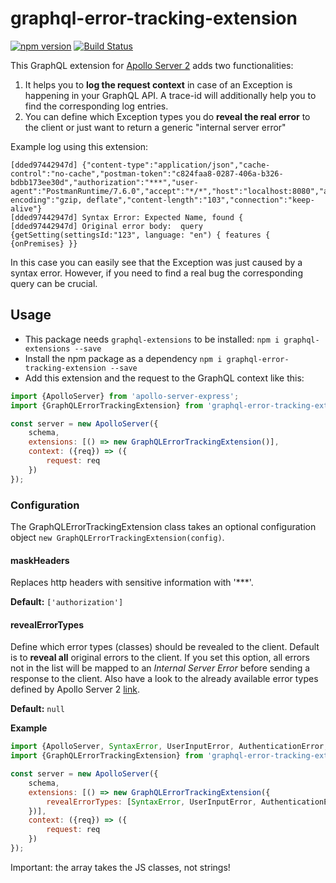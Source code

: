 graphql-error-tracking-extension
================================

[![npm version](http://img.shields.io/npm/v/graphql-error-tracking-extension.svg?style=flat)](https://npmjs.org/package/graphql-error-tracking-extension "View this project on npm")
[![Build Status](https://travis-ci.org/philsch/graphql-error-tracking-extension.svg?branch=master)](https://travis-ci.org/philsch/graphql-error-tracking-extension)

This GraphQL extension for [Apollo Server 2](https://github.com/apollographql/apollo-server) adds two functionalities:
 
1. It helps you to **log the request context** in case of an Exception is happening in your GraphQL API. A trace-id will 
additionally help you to find the corresponding log entries.
1. You can define which Exception types you do **reveal the real error** to the client or just want to return a
generic "internal server error"

Example log using this extension:

```
[dded97442947d] {"content-type":"application/json","cache-control":"no-cache","postman-token":"c824faa8-0287-406a-b326-bdbb173ee30d","authorization":"***","user-agent":"PostmanRuntime/7.6.0","accept":"*/*","host":"localhost:8080","accept-encoding":"gzip, deflate","content-length":"103","connection":"keep-alive"}
[dded97442947d] Syntax Error: Expected Name, found {
[dded97442947d] Original error body:  query {getSetting(settingsId:"123", language: "en") { features { {onPremises} }}
```

In this case you can easily see that the Exception was just caused by a syntax error. However, if you need to find
a real bug the corresponding query can be crucial.

## Usage

* This package needs `graphql-extensions` to be installed: `npm i graphql-extensions --save`
* Install the npm package as a dependency `npm i graphql-error-tracking-extension --save`
* Add this extension and the request to the GraphQL context like this:

```js
import {ApolloServer} from 'apollo-server-express';
import {GraphQLErrorTrackingExtension} from 'graphql-error-tracking-extension';

const server = new ApolloServer({
    schema,
    extensions: [() => new GraphQLErrorTrackingExtension()],
    context: ({req}) => ({
        request: req
    })
});
```

### Configuration

The GraphQLErrorTrackingExtension class takes an optional 
configuration object `new GraphQLErrorTrackingExtension(config)`.

#### maskHeaders

Replaces http headers with sensitive information with '***'.

**Default:** `['authorization']`

#### revealErrorTypes

Define which error types (classes) should be revealed to the client. Default is to **reveal all** original errors
to the client. If you set this option, all errors not in the list will be mapped to an *Internal Server Error* before 
sending a response to the client. Also have a look to the already available error types defined by 
Apollo Server 2 [link](https://www.apollographql.com/docs/apollo-server/features/errors.html).

**Default:** `null`

**Example** 

```js
import {ApolloServer, SyntaxError, UserInputError, AuthenticationError, ForbiddenError} from 'apollo-server-express';
import {GraphQLErrorTrackingExtension} from 'graphql-error-tracking-extension';

const server = new ApolloServer({
    schema,
    extensions: [() => new GraphQLErrorTrackingExtension({
        revealErrorTypes: [SyntaxError, UserInputError, AuthenticationError, ForbiddenError]
    })],
    context: ({req}) => ({
        request: req
    })
});
```

Important: the array takes the JS classes, not strings!
